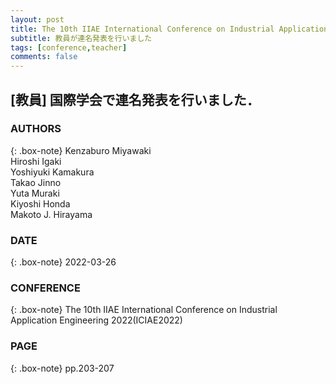 ```yaml
---
layout: post
title: The 10th IIAE International Conference on Industrial Application Engineering 2022(ICIAE2022) 
subtitle: 教員が連名発表を行いました
tags: [conference,teacher]
comments: false
---
```

## [教員] 国際学会で連名発表を行いました．

### AUTHORS

{: .box-note}
Kenzaburo Miyawaki<br>
Hiroshi Igaki<br>
Yoshiyuki Kamakura<br>
Takao Jinno<br>
Yuta Muraki<br>
Kiyoshi Honda<br>
Makoto J. Hirayama

### DATE

{: .box-note}
2022-03-26


### CONFERENCE

{: .box-note}
The 10th IIAE International Conference on Industrial Application Engineering 2022(ICIAE2022) 


### PAGE

{: .box-note}
pp.203-207
